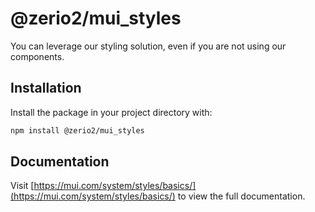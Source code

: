 # @zerio2/mui_styles

You can leverage our styling solution, even if you are not using our components.

## Installation

Install the package in your project directory with:

```bash
npm install @zerio2/mui_styles
```

## Documentation

Visit [https://mui.com/system/styles/basics/](https://mui.com/system/styles/basics/) to view the full documentation.
